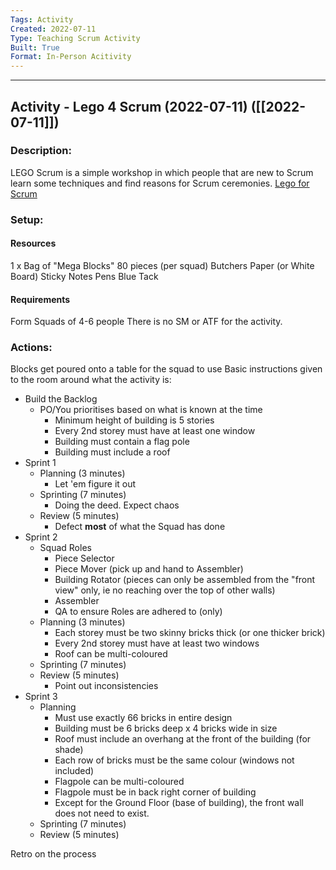```yaml
---
Tags: Activity
Created: 2022-07-11
Type: Teaching Scrum Activity
Built: True
Format: In-Person Acitivity
---
```


--------------------------------------------------------------------------------
## Activity - Lego 4 Scrum (2022-07-11) ([[2022-07-11]])
### Description: 
LEGO Scrum is a simple workshop in which people that are new to Scrum learn some techniques and find reasons for Scrum ceremonies.
[Lego for Scrum](https://agileparrot.com/agile-workshops/lego-scrum/)

### Setup: 
#### Resources
1 x Bag of "Mega Blocks" 80 pieces (per squad)
Butchers Paper (or White Board)
Sticky Notes
Pens
Blue Tack

#### Requirements
Form Squads of 4-6 people
There is no SM or ATF for the activity.

### Actions: 
Blocks get poured onto a table for the squad to use
Basic instructions given to the room around what the activity is:
* Build the Backlog
	* PO/You prioritises based on what is known at the time
		* Minimum height of building is 5 stories
		* Every 2nd storey must have at least one window
		* Building must contain a flag pole
		* Building must include a roof
* Sprint 1
	* Planning (3 minutes)
		* Let 'em figure it out
	* Sprinting (7 minutes)
		* Doing the deed. Expect chaos
	* Review (5 minutes)
		* Defect **most** of what the Squad has done
* Sprint 2
	* Squad Roles
		* Piece Selector
		* Piece Mover (pick up and hand to Assembler)
		* Building Rotator (pieces can only be assembled from the "front view" only, ie no reaching over the top of other walls)
		* Assembler
		* QA to ensure Roles are adhered to (only)
	* Planning (3 minutes)
		* Each storey must be two skinny bricks thick (or one thicker brick)
		* Every 2nd storey must have at least two windows
		* Roof can be multi-coloured
	* Sprinting (7 minutes)
	* Review (5 minutes)
		* Point out inconsistencies
* Sprint 3
	* Planning
		* Must use exactly 66 bricks in entire design
		* Building must be 6 bricks deep x 4 bricks wide in size
		* Roof must include an overhang at the front of the building (for shade)
		* Each row of bricks must be the same colour (windows not included)
		* Flagpole can be multi-coloured
		* Flagpole must be in back right corner of building
		* Except for the Ground Floor (base of building), the front wall does not need to exist.
	* Sprinting (7 minutes)
	* Review (5 minutes)

Retro on the process